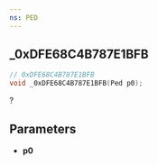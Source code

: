 ```yaml
---
ns: PED
---
```

## _0xDFE68C4B787E1BFB

```c
// 0xDFE68C4B787E1BFB
void _0xDFE68C4B787E1BFB(Ped p0);
```

?

## Parameters
* **p0**

